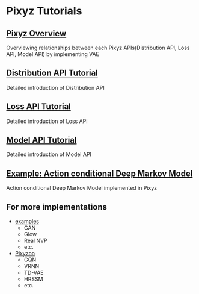 # Pixyz Tutorials
 
## [Pixyz Overview](https://github.com/masa-su/pixyz/blob/master/tutorial/English/00-PixyzOverview.ipynb)
Overviewing relationships between each Pixyz APIs(Distribution API, Loss API, Model API) by implementing VAE

## [Distribution API Tutorial](https://github.com/masa-su/pixyz/blob/master/tutorial/English/01-DistributionAPITutorial.ipynb)
Detailed introduction of Distribution API

## [Loss API Tutorial](https://github.com/masa-su/pixyz/blob/master/tutorial/English/02-LossAPITutorial.ipynb)
Detailed introduction of Loss API

## [Model API Tutorial](https://github.com/masa-su/pixyz/blob/master/tutorial/English/03-ModelAPITutorial.ipynb)
Detailed introduction of Model API

## [Example: Action conditional Deep Markov Model](https://github.com/masa-su/pixyz/blob/master/tutorial/English/04-DeepMarkovModel.ipynb)
Action conditional Deep Markov Model implemented in Pixyz

## For more implementations
- [examples](https://github.com/masa-su/pixyz/tree/master/examples)
    - GAN
    - Glow
    - Real NVP
    - etc.
- [Pixyzoo](https://github.com/masa-su/pixyzoo)
    - GQN
    - VRNN
    - TD-VAE
    - HRSSM
    - etc.